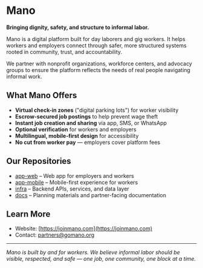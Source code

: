 # Mano

**Bringing dignity, safety, and structure to informal labor.**

Mano is a digital platform built for day laborers and gig workers. It helps workers and employers connect through safer, more structured systems rooted in community, trust, and accountability.

We partner with nonprofit organizations, workforce centers, and advocacy groups to ensure the platform reflects the needs of real people navigating informal work.

## What Mano Offers

- **Virtual check-in zones** ("digital parking lots") for worker visibility
- **Escrow-secured job postings** to help prevent wage theft
- **Instant job creation and sharing** via app, SMS, or WhatsApp
- **Optional verification** for workers and employers
- **Multilingual, mobile-first design** for accessibility
- **No cut from worker pay** — employers cover platform fees

## Our Repositories

- [app-web](https://github.com/manoworker-app/app-web) – Web app for employers and workers
- [app-mobile](https://github.com/manoworker-app/app-mobile) – Mobile-first experience for workers
- [infra](https://github.com/manoworker-app/infra) – Backend APIs, services, and data layer
- [docs](https://github.com/manoworker-app/docs) – Planning materials and partner-facing documentation

## Learn More

- Website: [https://joinmano.com](https://joinmano.com)
- Contact: [partners@gomano.org](mailto:partners@gomano.org)

---

*Mano is built by and for workers. We believe informal labor should be visible, respected, and safe — one job, one community, one block at a time.*

